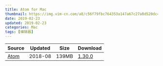 ```yaml
---
title: Atom for Mac
thumbnail: https://img.vim-cn.com/a8/c56f79fbc764353a147a67c27a8d520dc4bac5.png
date: 2019-02-23
updated: 2019-02-23
categories: Mac
tags: [编辑器]
---
```



| Source | Updated | Size | Download |
| ------ | ------- | -------- | -------- |
| <div class="safe">[Atom](http://atom.io)</div> | 2018-08 | 139MB | [1.30.0](https://github.com/atom/atom/releases/download/v1.30.0/atom-mac.zip) |
